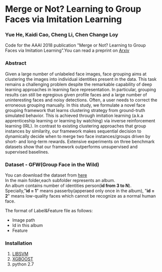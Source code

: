# Merge or Not? Learning to Group Faces via Imitation Learning
### Yue He, Kaidi Cao, Cheng Li, Chen Change Loy
Code for the AAAI 2018 publication "Merge or Not? Learning to Group Faces via Imitation Learning".You can read a preprint on [Arxiv](https://arxiv.org/abs/1707.03986)

### Abstract  
Given a large number of unlabeled face images, face grouping aims at clustering the images into individual identities present in the data. This task remains a challenging problem despite the remarkable capability of deep learning approaches in learning face representation. In particular, grouping results can still be egregious given profile faces and a large number of uninteresting faces and noisy detections. Often, a user needs to correct the erroneous grouping manually. In this study, we formulate a novel face grouping framework that learns clustering strategy from ground-truth simulated behavior. This is achieved through imitation learning (a.k.a apprenticeship learning or learning by watching) via inverse reinforcement learning (IRL). In contrast to existing clustering approaches that group instances by similarity, our framework makes sequential decision to dynamically decide when to merge two face instances/groups driven by short- and long-term rewards. Extensive experiments on three benchmark datasets show that our framework outperforms unsupervised and supervised baselines. 

### Dataset - GFW(Group Face in the Wild)

You can download the dataset from [here](https://www.dropbox.com/s/aktxy4phqaevmr7/GFW_RELEASE.tar?dl=0)  
In the main folder,each subfolder represents an album.  
An album contains number of identities person(**id from 3 to N**).  
Specially,"**id = 1**" means passerby(apperaed only once in the album),
"**id = 2**" means low-quality faces which cannot be recognize as a normal human face.

The format of Label&Feature file as follows:
- Image path
- Id in this album
- Feature

### Installation
1. [LIBSVM](https://www.csie.ntu.edu.tw/~cjlin/libsvm/)  
2. [XGBOOST](https://xgboost.readthedocs.io/en/latest/)
3. python 2.7




